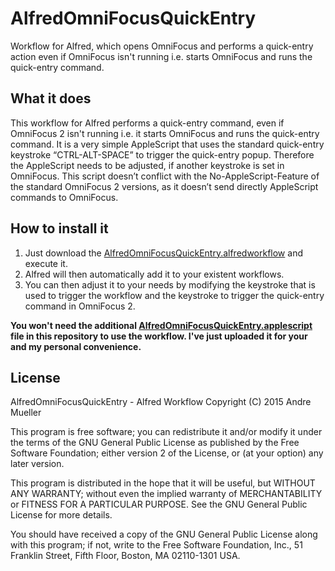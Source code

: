 # AlfredOmniFocusQuickEntry
Workflow for Alfred, which opens OmniFocus and performs a quick-entry action even if OmniFocus isn't running i.e. starts OmniFocus and runs the quick-entry command.

## What it does
This workflow for Alfred performs a quick-entry command, even if OmniFocus 2 isn't running i.e. it starts OmniFocus and runs the quick-entry command.
It is a very simple AppleScript that uses the standard quick-entry keystroke “CTRL-ALT-SPACE” to trigger the quick-entry popup.
Therefore the AppleScript needs to be adjusted, if another keystroke is set in OmniFocus.
This script doesn’t conflict with the No-AppleScript-Feature of the standard OmniFocus 2 versions, as it doesn’t send directly AppleScript commands to OmniFocus.

## How to install it
1. Just download the [AlfredOmniFocusQuickEntry.alfredworkflow](../../releases/download/v1.0/AlfredOmniFocusQuickEntry.alfredworkflow) and execute it. 
2. Alfred will then automatically add it to your existent workflows. 
3. You can then adjust it to your needs by modifying the keystroke that is used to trigger the workflow and the keystroke to trigger the quick-entry command in OmniFocus 2.

**You won't need the additional [AlfredOmniFocusQuickEntry.applescript](AlfredOmniFocusQuickEntry.applescript) file in this repository to use the workflow. I've just uploaded it for your and my personal convenience.**


## License
AlfredOmniFocusQuickEntry - Alfred Workflow
Copyright (C) 2015  Andre Mueller

This program is free software; you can redistribute it and/or modify
it under the terms of the GNU General Public License as published by
the Free Software Foundation; either version 2 of the License, or
(at your option) any later version.

This program is distributed in the hope that it will be useful,
but WITHOUT ANY WARRANTY; without even the implied warranty of
MERCHANTABILITY or FITNESS FOR A PARTICULAR PURPOSE.  See the
GNU General Public License for more details.

You should have received a copy of the GNU General Public License along
with this program; if not, write to the Free Software Foundation, Inc.,
51 Franklin Street, Fifth Floor, Boston, MA 02110-1301 USA.
